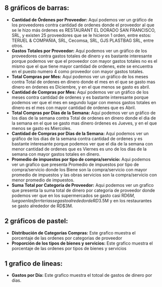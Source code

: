## 8 gráficos de barras: 
  * **Cantidad de Órdenes por Proveedor:** Aquí podemos ver un gráfico de los proveedores contra cantidad de ordenes donde el proveedor al que se le hizo más órdenes es RESTAURANT EL DORADO SAN FRANCISCO, SRL, y existen 25 proveedores que se le hicieron 1 orden, entre estos: TERUEL & COMPAÑIA, SRL, Cecomsa, SRL, GJS PLASTBAG SRL, entre otros.
  * **Gastos Totales por Proveedor:** Aquí podemos ver un gráfico de los proveedores contra gastos totales de dinero y es bastante interesante porque podemos ver que el proveedor con mayor gastos totales no es el mismo que el que tiene mayor cantidad de ordenes, este se encuentra en el puesto numero 4 como proveedor con mayor gastos totales.
  * **Total Compras por Mes:** Aquí podemos ver un gráfico de los meses contra Total de ordenes en dinero donde el mes en el que se gasto mas dinero en órdenes es Diciembre, y en el que menos se gasto es abril.
  * **Cantidad de Compras por Mes:**  Aquí podemos ver un gráfico de los meses contra cantidad de ordenes y es bastante interesante porque podemos ver que el mes en segundo lugar con menos gastos totales en dinero es el mes con mayor cantidad de ordenes que es Abril.
  * **Total Compras por Dias de la Semana:** Aquí podemos ver un gráfico de los dias de la semana contra Total de ordenes en dinero donde el dia de la semana en el que se gasto mas dinero órdenes es Jueves, y en el que menos se gasto es Miercoles.
  * **Cantidad de Compras por Dias de la Semana:**  Aquí podemos ver un gráfico de los dias de la semana contra cantidad de ordenes y es bastante interesante porque podemos ver que el dia de la semana con menor cantidad de ordenes que es Viernes es uno de los dias de la semana con mayor gastos totales en dinero.
  * **Promedio de impuestos por tipo de compra/servicio:** Aqui podemos ver un grafico que presenta Promedio de impuestos por tipo de compra/servicio donde los Biene son la compra/servicio con mayor promedio de impuestos y las obras servicios son la compra/servicio con menor promedio de impuestos.
  * **Suma Total por Categoría de Proveedor:** Aqui podemos ver un grafico que presenta la suma total de dinero por categoria de proveedor donde podemos ver que en los supermercados se gasto casi RD$6M, luego en las ferrterias se gasto alrededor de RD$3.5M y en los restaurantes se gasto alrededor de RD$3M.
## 2 gráficos de pastel:
  * **Distribución de Categorías Compras:** Este grafico muestra el porcentaje de las ordenes por categorias de proveedor 
  * **Proporción de los tipos de bienes y servicios:** Este grafico muestra el porcentaje de las ordenes por tipos de bienes y servicios 
## 1 grafico de lineas:
  * **Gastos por Día:** Este grafico muestra el totoal de gastos de dinero por dias.

